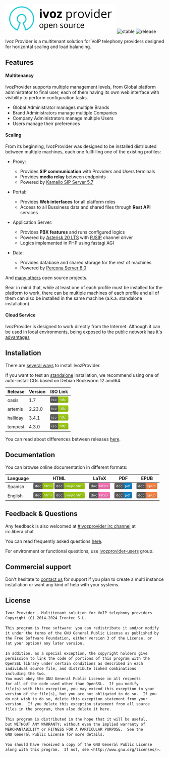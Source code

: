 <img src="doc/images/logoprovider.png" width="350"> ![stable](https://raster.shields.io/badge/latest-4.3-blue.png) ![release](https://raster.shields.io/badge/release-tempest-14b9bc.png)

Ivoz Provider is a multitenant solution for VoIP telephony providers designed for horizontal scaling and load balancing.

## Features
#### Multitenancy
IvozProvider supports multiple management levels, from Global platform administrator to final user, each of them having its own web interface with visibility to perform configuration tasks.

 * Global Administrator manages multiple Brands
 * Brand Administrators manage multiple Companies
 * Company Administrators manage multiple Users
 * Users manage their preferences

#### Scaling
From its beginning, IvozProvider was designed to be installed distributed between multiple machines, each one fullfilling one of the existing profiles:

 * Proxy:
   - Provides **SIP communication** with Providers and Users terminals
   - Provides **media relay** between endpoints
   - Powered by [Kamailo SIP Server 5.7](https://www.kamailio.org/w/)

 * Portal:
   - Provides **Web interfaces** for all platform roles
   - Access to all Bussiness data and shared files through **Rest API** services

 * Application Server:
   - Provides **PBX features** and runs configured logics
   - Powered by [Asterisk 20 LTS](http://www.asterisk.org/) with [PJSIP](http://www.pjsip.org/) channel driver
   - Logics implemented in PHP using fastagi AGI

 * Data:
   - Provides database and shared storage for the rest of machines
   - Powered by [Percona Server 8.0](https://www.percona.com/software/mysql-database/percona-server)

And [many others](https://irontec.github.io/ivozprovider/en/artemis/basics/intro/what_is_inside.html) open source projects.

Bear in mind that, while at least one of each profile must be installed for the platform to work, there can be multiple machines of each profile and all of them can also be installed in the same machine (a.k.a. standalone installation).

#### Cloud Service
IvozProvider is designed to work directly from the Internet. Although it can be used in local environments, being exposed to the public network [has it's advantages](https://irontec.github.io/ivozprovider/en/artemis/basics/intro/what_is_ivozprovider.html#exposed-to-the-public-network)

## Installation

There are [several ways](https://irontec.github.io/ivozprovider/en/artemis/basic_concepts/installation/index.html) to install IvozProvider.

If you want to test an [standalone](https://irontec.github.io/ivozprovider/en/artemis/basic_concepts/installation/install_types.html#standalone-install) installation, we recommend using one of auto-install CDs based on Debian Bookworm 12 amd64.


| Release | Version                    |                                                                 ISO Link                                                                 |
|-----------------------|----------------------------|:---------------------------------------------------------------------------------------------------------------------------------------:|
| oasis | 1.7 |     [![iso http](doc/images/iso-http-green.png)](https://packages.irontec.com/isos/ivozprovider-1.7.1-oasis-amd64.iso)     |
| artemis | 2.23.0 | [![iso http](doc/images/iso-http-green.png)](https://packages.irontec.com/isos/ivozprovider-2.23~2.23.0-artemis-amd64.iso) | |
| halliday | 3.4.1 | [![iso http](doc/images/iso-http-green.png)](https://packages.irontec.com/isos/ivozprovider-3.4~3.4.1-halliday-amd64.iso)  | |
| tempest | 4.3.0 |  [![iso http](doc/images/iso-http-green.png)](https://packages.irontec.com/isos/ivozprovider-4.3~4.3.0-tempest-amd64.iso)  | |


You can read about differences between releases [here](https://github.com/irontec/ivozprovider/blob/main/FAQ.md#what-release-should-i-use).

## Documentation

You can browse online documentation in different formats:

| Language | HTML | LaTeX | PDF | EPUB |
|----------|:----:|:-----:|:---:|:----:|
| Spanish  | [![badge html](doc/images/doc-html-green.png)](https://irontec.github.io/ivozprovider/es/tempest) [![badge singlehtml](doc/images/doc-singlehtml-green.png)](https://irontec.github.io/ivozprovider/essingle/tempest) | [![badge latex](doc/images/doc-latex-ff69b4.png)](https://irontec.github.io/ivozprovider/eslatex/tempest/IvozProvider.tex) | [![badge pdf](doc/images/doc-pdf-blue.png)](https://irontec.github.io/ivozprovider/eslatex/tempest/IvozProvider.pdf) | [![badge epub](doc/images/doc-epub-orange.png)](https://irontec.github.io/ivozprovider/esepub/tempest/IvozProvider.epub) |
| English  | [![badge html](doc/images/doc-html-green.png)](https://irontec.github.io/ivozprovider/en/tempest) [![badge singlehtml](doc/images/doc-singlehtml-green.png)](https://irontec.github.io/ivozprovider/ensingle/tempest) | [![badge latex](doc/images/doc-latex-ff69b4.png)](https://irontec.github.io/ivozprovider/enlatex/tempest/IvozProvider.tex) | [![badge pdf](doc/images/doc-pdf-blue.png)](https://irontec.github.io/ivozprovider/enlatex/tempest/IvozProvider.pdf) | [![badge epub](doc/images/doc-epub-orange.png)](https://irontec.github.io/ivozprovider/enepub/tempest/IvozProvider.epub) |


## Feedback & Questions

Any feedback is also welcomed at [#ivozprovider irc channel](https://kiwiirc.com/nextclient/irc.libera.chat/#ivozprovider) at irc.libera.chat

You can read frequently asked questions [here](https://github.com/irontec/ivozprovider/blob/main/FAQ.md).

For environment or functional questions, use [ivozprovider-users](https://groups.google.com/forum/#!forum/ivozprovider-users) group.

## Commercial support

Don't hesitate to [contact us](https://www.irontec.com/contacto) for support if you plan to create a multi instance installation or want any kind of help with your systems.

## License
    Ivoz Provider - Multitenant solution for VoIP telephony providers
    Copyright (C) 2014-2024 Irontec S.L.

    This program is free software: you can redistribute it and/or modify
    it under the terms of the GNU General Public License as published by
    the Free Software Foundation, either version 3 of the License, or
    (at your option) any later version.

    In addition, as a special exception, the copyright holders give
    permission to link the code of portions of this program with the
    OpenSSL library under certain conditions as described in each
    individual source file, and distribute linked combinations
    including the two.
    You must obey the GNU General Public License in all respects
    for all of the code used other than OpenSSL.  If you modify
    file(s) with this exception, you may extend this exception to your
    version of the file(s), but you are not obligated to do so.  If you
    do not wish to do so, delete this exception statement from your
    version.  If you delete this exception statement from all source
    files in the program, then also delete it here.

    This program is distributed in the hope that it will be useful,
    but WITHOUT ANY WARRANTY; without even the implied warranty of
    MERCHANTABILITY or FITNESS FOR A PARTICULAR PURPOSE.  See the
    GNU General Public License for more details.

    You should have received a copy of the GNU General Public License
    along with this program.  If not, see <http://www.gnu.org/licenses/>.

